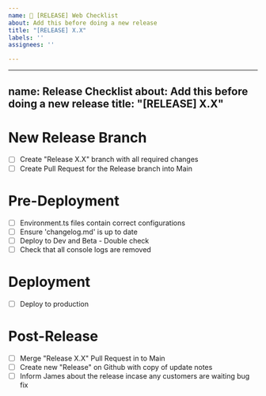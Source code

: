 ```yaml
---
name: 🚀 [RELEASE] Web Checklist
about: Add this before doing a new release
title: "[RELEASE] X.X"
labels: ''
assignees: ''

---
```


---
name: Release Checklist
about: Add this before doing a new release
title: "[RELEASE] X.X"
---

# New Release Branch
- [ ] Create "Release X.X" branch with all required changes
- [ ] Create Pull Request for the Release branch into Main

# Pre-Deployment
- [ ] Environment.ts files contain correct configurations
- [ ] Ensure 'changelog.md' is up to date
- [ ] Deploy to Dev and Beta - Double check
- [ ] Check that all console logs are removed

# Deployment
- [ ] Deploy to production

# Post-Release
- [ ] Merge "Release X.X" Pull Request in to Main
- [ ] Create new "Release" on Github with copy of update notes
- [ ] Inform James about the release incase any customers are waiting bug fix